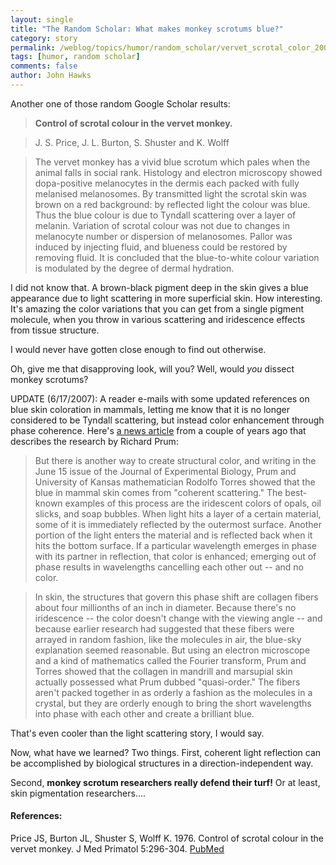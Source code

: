 ```yaml
---
layout: single 
title: "The Random Scholar: What makes monkey scrotums blue?" 
category: story
permalink: /weblog/topics/humor/random_scholar/vervet_scrotal_color_2007.html
tags: [humor, random scholar] 
comments: false 
author: John Hawks 
---
```



<p>
Another one of those random Google Scholar results: 
</p>

<blockquote><b>Control of scrotal colour in the vervet monkey.</b></blockquote>

<blockquote>J. S. Price, J. L. Burton, S. Shuster and K. Wolff</blockquote>

<blockquote>The vervet monkey has a vivid blue scrotum which pales when the animal falls in social rank. Histology and electron microscopy showed dopa-positive melanocytes in the dermis each packed with fully melanised melanosomes. By transmitted light the scrotal skin was brown on a red background: by reflected light the colour was blue. Thus the blue colour is due to Tyndall scattering over a layer of melanin. Variation of scrotal colour was not due to changes in melanocyte number or dispersion of melanosomes. Pallor was induced by injecting fluid, and blueness could be restored by removing fluid. It is concluded that the blue-to-white colour variation is modulated by the degree of dermal hydration.</blockquote>

<p>
I did not know that. A brown-black pigment deep in the skin gives a blue appearance due to light scattering in more superficial skin. How interesting. It's amazing the color variations that you can get from a single pigment molecule, when you throw in various scattering and iridescence effects from tissue structure. 
</p>

<p>
I would never have gotten close enough to find out otherwise. 
</p>

<p>
Oh, give me that disapproving look, will you? Well, would <i>you</i> dissect monkey scrotums?
</p>

<p>
UPDATE (6/17/2007): A reader e-mails with some updated references on blue skin coloration in mammals, letting me know that it is no longer considered to be Tyndall scattering, but instead color enhancement through phase coherence. Here's <a href="http://www.yalealumnimagazine.com/issues/2004_07/findings.html">a news article</a> from a couple of years ago that describes the research by Richard Prum: 
</p>

<blockquote>But there is another way to create structural color, and writing in the June 15 issue of the Journal of Experimental Biology, Prum and University of Kansas mathematician Rodolfo Torres showed that the blue in mammal skin comes from "coherent scattering." The best-known examples of this process are the iridescent colors of opals, oil slicks, and soap bubbles. When light hits a layer of a certain material, some of it is immediately reflected by the outermost surface. Another portion of the light enters the material and is reflected back when it hits the bottom surface. If a particular wavelength emerges in phase with its partner in reflection, that color is enhanced; emerging out of phase results in wavelengths cancelling each other out -- and no color.</blockquote>

<blockquote>In skin, the structures that govern this phase shift are collagen fibers about four millionths of an inch in diameter. Because there's no iridescence -- the color doesn't change with the viewing angle -- and because earlier research had suggested that these fibers were arrayed in random fashion, like the molecules in air, the blue-sky explanation seemed reasonable. But using an electron microscope and a kind of mathematics called the Fourier transform, Prum and Torres showed that the collagen in mandrill and marsupial skin actually possessed what Prum dubbed "quasi-order." The fibers aren't packed together in as orderly a fashion as the molecules in a crystal, but they are orderly enough to bring the short wavelengths into phase with each other and create a brilliant blue.</blockquote>

<p>
That's even cooler than the light scattering story, I would say. 
</p>

<p>
Now, what have we learned? Two things. First, coherent light reflection can be accomplished by biological structures in a direction-independent way. 
</p>

<p>
Second, <b>monkey scrotum researchers really defend their turf!</b> Or at least, skin pigmentation researchers....
</p>

<h4>References:</h4>

<p class="cite">Price JS, Burton JL, Shuster S, Wolff K. 1976. Control of scrotal colour in the vervet monkey. J Med Primatol 5:296-304. <a href="http://www.ncbi.nlm.nih.gov/sites/entrez?cmd=Retrieve&db=PubMed&list_uids=828671&dopt=Citation">PubMed</a></p>

